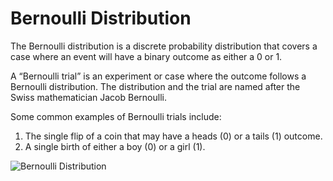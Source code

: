 # Bernoulli Distribution
 
The Bernoulli distribution is a discrete probability distribution that covers a case where an event will have a binary outcome as either a 0 or 1.

A “Bernoulli trial” is an experiment or case where the outcome follows a Bernoulli distribution. The distribution and the trial are named after the Swiss mathematician Jacob Bernoulli.

Some common examples of Bernoulli trials include:

1. The single flip of a coin that may have a heads (0) or a tails (1) outcome.
2. A single birth of either a boy (0) or a girl (1).


![Bernoulli Distribution](https://miro.medium.com/max/875/1*thPp6LSSLhfpR1IAMoOGEg.png)
